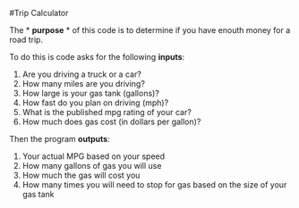 #Trip Calculator

The * **purpose** * of this code is to determine if you have enouth money for a road trip.  

To do this is code asks for the following **inputs**:

1. Are you driving a truck or a car?
2. How many miles are you driving?
3. How large is your gas tank (gallons)?
4. How fast do you plan on driving (mph)?
5. What is the published mpg rating of your car?
6. How much does gas cost (in dollars per gallon)?

Then the program **outputs**:
1.  Your actual MPG based on your speed
2.  How many gallons of gas you will use
3.  How much the gas will cost you
4.  How many times you will need to stop for gas based on the size of your gas tank
